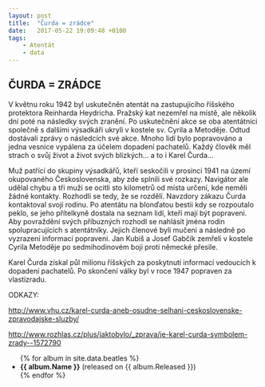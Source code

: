 ```yaml
---
layout: post
title:  "Čurda = zrádce"
date:   2017-05-22 19:09:48 +0100
tags: 
    - Atentát
    - data
---
```



## ČURDA = ZRÁDCE

V květnu roku 1942 byl uskutečněn atentát na zastupujícího říšského protektora Reinharda Heydricha.  Pražský kat nezemřel na místě, ale několik dní poté na následky svých zranění.  Po uskutečnění akce se oba atentátníci společně s dalšími výsadkáři ukryli v kostele sv. Cyrila a Metoděje. Odtud dostávali zprávy o následcích své akce. Mnoho lidí bylo popravováno a jedna vesnice vypálena za účelem dopadení pachatelů. Každý člověk měl strach o svůj život a život svých blízkých… a to i Karel Čurda…


 Muž patřící do skupiny výsadkářů, kteří seskočili v prosinci 1941 na území okupovaného Československa, aby zde splnili své rozkazy. Navigátor ale udělal chybu a tři muži se ocitli sto kilometrů od místa určení, kde neměli žádné kontakty.  Rozhodli se tedy, že se rozdělí. Navzdory zákazu Čurda kontaktoval svojí rodinu. Po atentátu na blonďatou bestii kdy se rozpoutalo peklo, se jeho přítelkyně dostala na seznam lidí, kteří mají být popraveni. Aby povraždění svých příbuzných rozhodl se nahlásit jména rodin spolupracujících s atentátníky. Jejich členové byli mučeni a následně po vyzrazení informací popraveni. Jan Kubiš a Josef Gabčík zemřeli v kostele Cyrila Metoděje po sedmihodinovém boji proti německé přesile.

 
Karel Čurda získal půl milionu říšských za poskytnutí informací vedoucích k dopadení pachatelů. Po skončení války byl v roce 1947 popraven za vlastizradu.

ODKAZY:

http://www.vhu.cz/karel-curda-aneb-osudne-selhani-ceskoslovenske-zpravodajske-sluzby/

http://www.rozhlas.cz/plus/jaktobylo/_zprava/je-karel-curda-symbolem-zrady--1572790

<ul>
{% for album in site.data.beatles %}
    <li><b>{{ album.Name }}</b> (released on {{ album.Released }})</li>
{% endfor %}
</ul>
